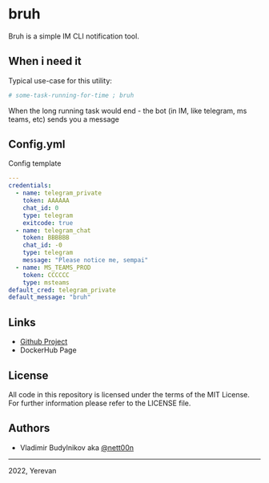 # bruh

Bruh is a simple IM CLI notification tool.

## When i need it

Typical use-case for this utility:

```bash
# some-task-running-for-time ; bruh
```

When the long running task would end - the bot (in IM, like telegram, ms teams, etc) sends you a message

## Config.yml

Config template

```yaml
---
credentials:
  - name: telegram_private
    token: AAAAAA
    chat_id: 0
    type: telegram
    exitcode: true
  - name: telegram_chat
    token: BBBBBB
    chat_id: -0
    type: telegram
    message: "Please notice me, sempai"
  - name: MS_TEAMS_PROD
    token: CCCCCC
    type: msteams
default_cred: telegram_private
default_message: "bruh"
```

## Links

- [Github Project](https://github.com/5mdt/bruh)
- DockerHub Page

## License

All code in this repository is licensed under the terms of the MIT License. For further information please refer to the LICENSE file.

## Authors

- Vladimir Budylnikov aka [@nett00n](https://github.com/nett00n)

---
2022, Yerevan

